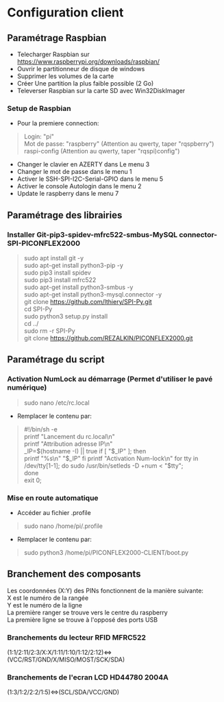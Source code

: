 # Configuration client
## Paramétrage Raspbian
- Telecharger Raspbian sur https://www.raspberrypi.org/downloads/raspbian/  
- Ouvrir le partitionneur de disque de windows  
- Supprimer les volumes de la carte  
- Créer Une partition la plus faible possible (2 Go)  
- Televerser Raspbian sur la carte SD avec Win32DiskImager  
### Setup de Raspbian  
- Pour la premiere connection:  
> Login: "pi"  
> Mot de passe: "raspberry" (Attention au qwerty, taper "rqspberry")  
> raspi-config (Attention au qwerty, taper "rqspi)config")  
- Changer le clavier en AZERTY dans Le menu 3  
- Changer le mot de passe dans le menu 1  
- Activer le SSH-SPI-I2C-Serial-GPIO dans le menu 5  
- Activer le console Autologin dans le menu 2  
- Update le raspberry dans le menu 7  
## Paramétrage des librairies
### Installer Git-pip3-spidev-mfrc522-smbus-MySQL connector-SPI-PICONFLEX2000  
> sudo apt install git -y  
> sudo apt-get install python3-pip -y   
> sudo pip3 install spidev  
> sudo pip3 install mfrc522  
> sudo apt-get install python3-smbus -y  
> sudo apt-get install python3-mysql.connector -y  
> git clone https://github.com/lthiery/SPI-Py.git  
> cd SPI-Py  
> sudo python3 setup.py install  
> cd ../  
> sudo rm -r SPI-Py  
> git clone https://github.com/REZALKIN/PICONFLEX2000.git  
## Paramétrage du script  
### Activation NumLock au démarrage (Permet d'utiliser le pavé numérique)  
> sudo nano /etc/rc.local  
- Remplacer le contenu par:
> #!/bin/sh -e  
> printf "Lancement du rc.local\n"  
> printf "Attribution adresse IP\n"  
> _IP=$(hostname -I) || true  
> if [ "$_IP" ]; then  
> printf "%s\n" "$_IP"  
> fi  
> printf "Activation Num-lock\n"  
> for tty in /dev/tty[1-1]; do  
> sudo /usr/bin/setleds -D +num < "$tty";  
> done  
> exit 0;
### Mise en route automatique  
- Accéder au fichier .profile  
> sudo nano /home/pi/.profile  
- Remplacer le contenu par:  
> sudo python3 /home/pi/PICONFLEX2000-CLIENT/boot.py  
## Branchement des composants  
Les coordonnées (X:Y) des PINs fonctionnent de la manière suivante:  
X est le numéro de la rangée  
Y est le numéro de la ligne  
La première ranger se trouve vers le centre du raspberry  
La première ligne se trouve à l'opposé des ports USB  
### Branchements du lecteur RFID MFRC522
(1:1/2:11/2:3/X:X/1:11/1:10/1:12/2:12)<=>(VCC/RST/GND/X/MISO/MOST/SCK/SDA)  
### Branchements de l'ecran LCD HD44780 2004A
(1:3/1:2/2:2/1:5)<=>(SCL/SDA/VCC/GND)  
